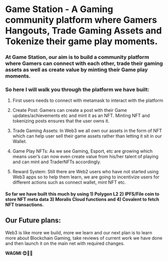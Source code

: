 # Game Station - A Gaming community platform where Gamers Hangouts, Trade Gaming Assets and Tokenize their game play moments. 

### At Game Station, our aim is to build a community platform where Gamers can connect with each other, trade their gaming assets as well as create value by minting their Game play moments.

### So here I will walk you through the platform we have built:
1) First users needs to connect with metamask to interact with the platform



2) Create Post: Gamers can create a post with their Game updates/achievements etc and mint it as an NFT.  Minting NFT and tokenizing posts ensures that the user owns it.

3) Trade Gaming Assets: In Web3 we all own our assets in the form of NFT which can help user sell their game assets rather than letting it sit in our Wallet.

4) Game Play NFTs: As we see Gaming, Esport,  etc are growing which means user’s can now even create value from his/her talent of playing and can mint and TraderNFTs accordingly.

5) Reward System: Still there are Web2 users who have not started using Web3 apps so to help them learn, we are going to incentivize users for different actions such as connect wallet, mint NFT etc. 


#### So far we have built this much by using 1) Polygon L2 2) IPFS/File coin to store NFT meta data 3) Moralis Cloud functions and 4) Covalent to fetch NFT transactions.


 ## Our Future plans:

Web3 is like more we build, more we learn and our next plan is to learn more about Blockchain Gaming, take reviews of current work we have done and then launch it on the main net with required changes. 

**WAGMI 😊🚀🚀**
